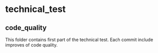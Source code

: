 # technical_test

## code_quality 
This folder contains first part of the technical test. Each commit include improves of code quality.
